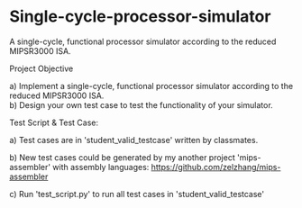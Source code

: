 # Single-cycle-processor-simulator
A single-cycle, functional processor simulator according to the reduced MIPSR3000 ISA.

Project Objective
  
a) Implement a single-cycle, functional processor simulator according to the reduced MIPSR3000 ISA.  
b) Design your own test case to test the functionality of your simulator.

Test Script & Test Case:

a) Test cases are in 'student_valid_testcase' written by classmates.

b) New test cases could be generated by my another project 'mips-assembler' with assembly languages:  https://github.com/zelzhang/mips-assembler

c) Run 'test_script.py' to run all test cases in 'student_valid_testcase'
